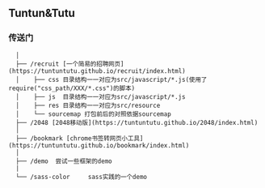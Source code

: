 ## Tuntun&Tutu

### 传送门

      │
      ├── /recruit [一个简易的招聘网页](https://tuntuntutu.github.io/recruit/index.html)
      │    ├── css 目录结构一一对应为src/javascript/*.js(使用了require("css_path/XXX/*.css")的脚本)
      │    ├── js  目录结构一一对应为src/javascript/*.js
      │    ├── res 目录结构一一对应为src/resource
      │    └── sourcemap 打包前后的对照依据sourcemap
      ├── /2048 [2048移动版](https://tuntuntutu.github.io/2048/index.html)
      │
      ├── /bookmark [chrome书签转网页小工具](https://tuntuntutu.github.io/bookmark/index.html)
      │
      ├── /demo  尝试一些框架的demo
      |
      └── /sass-color     sass实践的一个demo
      



